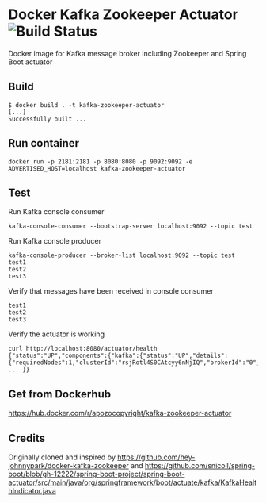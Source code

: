 Docker Kafka Zookeeper Actuator ![Build Status](https://travis-ci.org/apozo-copyright/docker-kafka-zookeeper-actuator.svg?branch=master)
================================
Docker image for Kafka message broker including Zookeeper and Spring Boot actuator

Build
-----
```
$ docker build . -t kafka-zookeeper-actuator
[...]
Successfully built ...
```

Run container
-------------
```
docker run -p 2181:2181 -p 8080:8080 -p 9092:9092 -e ADVERTISED_HOST=localhost kafka-zookeeper-actuator
```

Test
----
Run Kafka console consumer
```
kafka-console-consumer --bootstrap-server localhost:9092 --topic test
```

Run Kafka console producer
```
kafka-console-producer --broker-list localhost:9092 --topic test
test1
test2
test3
```

Verify that messages have been received in console consumer
```
test1
test2
test3
```

Verify the actuator is working
```
curl http://localhost:8080/actuator/health
{"status":"UP","components":{"kafka":{"status":"UP","details":{"requiredNodes":1,"clusterId":"rsjRotl4S0CAtcyy6nNjIQ","brokerId":"0","nodes":1}}, ... }}
```

Get from Dockerhub
------------------
https://hub.docker.com/r/apozocopyright/kafka-zookeeper-actuator

Credits
-------
Originally cloned and inspired by https://github.com/hey-johnnypark/docker-kafka-zookeeper
and https://github.com/snicoll/spring-boot/blob/gh-12222/spring-boot-project/spring-boot-actuator/src/main/java/org/springframework/boot/actuate/kafka/KafkaHealthIndicator.java
